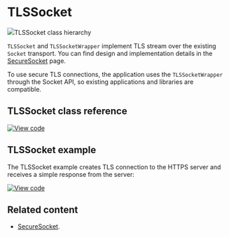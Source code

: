 # TLSSocket

<span class="images">![](https://os.mbed.com/docs/mbed-os/v6.2/mbed-os-api-doxy/class_t_l_s_socket.png)<span>TLSSocket class hierarchy</span></span>

`TLSSocket` and `TLSSocketWrapper` implement TLS stream over the existing `Socket` transport. You can find design and implementation details in the [SecureSocket](../apis/secure-socket.html) page.

To use secure TLS connections, the application uses the `TLSSocketWrapper` through the Socket API, so existing applications and libraries are compatible.

## TLSSocket class reference

[![View code](https://www.mbed.com/embed/?type=library)](https://os.mbed.com/docs/mbed-os/v6.2/mbed-os-api-doxy/class_t_l_s_socket.html)

## TLSSocket example

The TLSSocket example creates TLS connection to the HTTPS server and receives a simple response from the server:

[![View code](https://www.mbed.com/embed/?url=https://github.com/ARMmbed/mbed-os-example-tls-socket/blob/mbed-os-6.2.0/)](https://github.com/ARMmbed/mbed-os-example-tls-socket/blob/mbed-os-6.2.0/main.cpp)

## Related content

- [SecureSocket](../apis/secure-socket.html).
